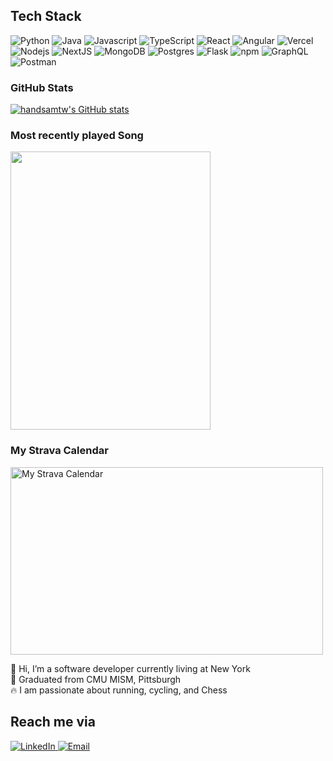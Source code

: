 
## Tech Stack
<p>
	<img alt="Python" src="https://img.shields.io/badge/-python-3776AB?style=for-the-badge&logo=Python&logoColor=white" />
  <img alt="Java" src="https://img.shields.io/badge/Java-5C4337?style=for-the-badge&logo=java&logoColor=white" />  
  <img alt="Javascript" src="https://img.shields.io/badge/JavaScript-F7DF1E?style=for-the-badge&logo=javascript&logoColor=black" />
  <img alt="TypeScript" src="https://img.shields.io/badge/-TypeScript-007ACC?style=for-the-badge&logo=typescript&logoColor=white" />
	<img alt="React" src="https://img.shields.io/badge/React-20232A?style=for-the-badge&logo=react&logoColor=61DAFB" /> 
  <img alt="Angular" src="https://img.shields.io/badge/Angular-C3002F?style=for-the-badge&logo=angular&logoColor=white">
  <img alt="Vercel" src="https://img.shields.io/badge/Vercel-050300?style=for-the-badge&logo=vercel&logoColor=white">
	<img alt="Nodejs" src="https://img.shields.io/badge/-Nodejs-43853d?style=for-the-badge&logo=Node.js&logoColor=white" />
	<img alt="NextJS" src="https://img.shields.io/badge/nextjs-000000?style=for-the-badge&logo=next.js&logoColor=whitee" />
	<img alt="MongoDB" src="https://img.shields.io/badge/-MongoDB-13aa52?style=for-the-badge&logo=mongodb&logoColor=white" />
  <img alt="Postgres" src="https://img.shields.io/badge/PostgreSQL-316192?style=for-the-badge&logo=postgresql&logoColor=white" />
	<img alt="Flask" src="https://img.shields.io/badge/Flask-000000?style=for-the-badge&logo=flask&logoColor=white" />
	<img alt="npm" src="https://img.shields.io/badge/-NPM-CB3837?style=for-the-badge&logo=npm&logoColor=white" />
	<img alt="GraphQL" src="https://img.shields.io/badge/-GraphQL-E10098?style=for-the-badge&logo=graphql&logoColor=white" />
	<img alt="Postman" src="https://img.shields.io/badge/Postman-D14836?style=for-the-badge&logo=postman&logoColor=white&color=ef5b25" />
	
</p>

### GitHub Stats
[![handsamtw's GitHub stats](https://github-readme-stats.vercel.app/api?username=handsamtw&show_icons=true&theme=tokyonight)](https://github.com/anuraghazra/github-readme-stats)

### Most recently played Song
<p align="left">
  <img width="320" height="445" src="https://spotify-github-profile.vercel.app/api/view?uid=11149443188&cover_image=true&theme=default&bar_color=ff0000&bar_color_cover=true">
</p>

### My Strava Calendar
<img width="500" height="300" alt="My Strava Calendar" src="https://strava-calender-api.vercel.app/calendar?uid=65a6f20fa2854f9cfc2caa1d&theme=Blues&sport_type=run&as_image=True"/>


👋 Hi, I’m a software developer currently living at New York  
📖 Graduated from CMU MISM, Pittsburgh  
🔥 I am passionate about running, cycling, and Chess  


## Reach me via
<p>
	<a href="https://www.linkedin.com/in/shousanliao/">
		<img alt="LinkedIn" src="https://img.shields.io/badge/LinkedIn-0077B5?style=for-the-badge&logo=linkedin&logoColor=white" />
	</a>
	<a href="mailto:samliao.work.2023@gmail.com">
		<img alt="Email" src="https://img.shields.io/badge/Gmail-D14836?style=for-the-badge&logo=gmail&logoColor=white"/>
	</a>
</p>
